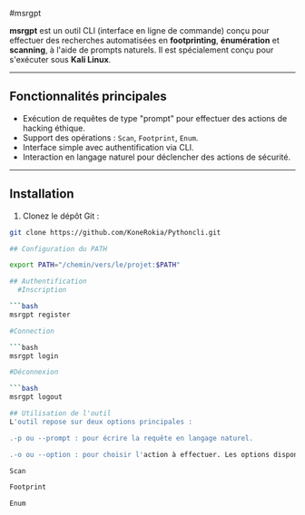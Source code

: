 #msrgpt

**msrgpt** est un outil CLI (interface en ligne de commande) conçu pour effectuer des recherches automatisées en **footprinting**, **énumération** et **scanning**, à l'aide de prompts naturels. Il est spécialement conçu pour s'exécuter sous **Kali Linux**.

---

##  Fonctionnalités principales

- Exécution de requêtes de type "prompt" pour effectuer des actions de hacking éthique.
- Support des opérations : `Scan`, `Footprint`, `Enum`.
- Interface simple avec authentification via CLI.
- Interaction en langage naturel pour déclencher des actions de sécurité.

---

## Installation

1. Clonez le dépôt Git :

```bash
git clone https://github.com/KoneRokia/Pythoncli.git

## Configuration du PATH

export PATH="/chemin/vers/le/projet:$PATH"

## Authentification
  #Inscription

```bash
msrgpt register

#Connection

```bash
msrgpt login

#Déconnexion

```bash
msrgpt logout

## Utilisation de l'outil
L'outil repose sur deux options principales :

.-p ou --prompt : pour écrire la requête en langage naturel.

.-o ou --option : pour choisir l'action à effectuer. Les options disponibles sont :

Scan

Footprint

Enum



